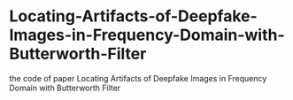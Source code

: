 # Locating-Artifacts-of-Deepfake-Images-in-Frequency-Domain-with-Butterworth-Filter
the code of paper Locating Artifacts of Deepfake Images in Frequency Domain with Butterworth Filter
